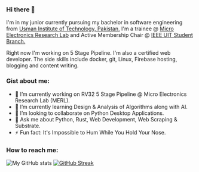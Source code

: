 ### Hi there 👋

I'm in my junior currently pursuing my bachelor in software engineering from [Usman Institute of Technology, Pakistan.](https://www.uit.edu/) I'm a trainee @ [Micro Electronics Research Lab](https://github.com/merledu) and Active Membership Chair @ [IEEE UIT Student Branch.](https://www.facebook.com/IeeeUitStudentBranch/)

Right now I'm working on 5 Stage Pipeline. I'm also a certified web developer. The side skills include docker, git, Linux, Firebase hosting, blogging and content writing. 

### Gist about me:

- 🔭 I’m currently working on RV32 5 Stage Pipeline @ Micro Electronics Research Lab (MERL).
- 🌱 I’m currently learning Design & Analysis of Algorithms along with AI.
- 👯 I’m looking to collaborate on Python Desktop Applications.
- 💬 Ask me about Python, Rust, Web Development, Web Scraping & Substrate.
- ⚡ Fun fact: It's Impossible to Hum While You Hold Your Nose.

### How to reach me: 

![My GitHub stats](https://github-readme-stats.vercel.app/api?username=Agha-Muqarib&show_icons=true&theme=radical&count_private=true)
[![GitHub Streak](https://github-readme-streak-stats.herokuapp.com/?user=Agha-Muqarib&theme=tokyonight_duo&currStreakNum=2FD3EB&fire=pink&sideLabels=F00)](https://git.io/streak-stats)
